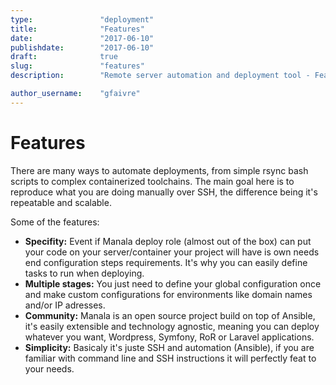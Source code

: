 ```yaml
---
type:               "deployment"
title:              "Features"
date:               "2017-06-10"
publishdate:        "2017-06-10"
draft:              true
slug:               "features"
description:        "Remote server automation and deployment tool - Features."

author_username:    "gfaivre"
---
```


# Features

There are many ways to automate deployments, from simple rsync bash scripts to complex containerized toolchains.
The main goal here is to reproduce what you are doing manually over SSH, the difference being it's repeatable and scalable.

Some of the features:

- **Specifity:** Event if Manala deploy role (almost out of the box) can put your code on your server/container your project will have is own needs end configuration steps requirements.
It's why you can easily define tasks to run when deploying.
- **Multiple stages:**
You just need to define your global configuration once and make custom configurations for environments like domain names and/or IP adresses.
- **Community:** Manala is an open source project build on top of Ansible, it's easily extensible and technology agnostic, meaning you can deploy whatever you want, Wordpress, Symfony, RoR or Laravel applications.
- **Simplicity:** Basicaly it's juste SSH and automation (Ansible), if you are familiar with command line and SSH instructions it will perfectly feat to your needs.

